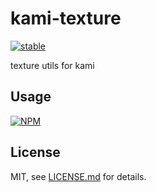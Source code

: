 # kami-texture

[![stable](http://badges.github.io/stability-badges/dist/stable.svg)](http://github.com/badges/stability-badges)

texture utils for kami

## Usage

[![NPM](https://nodei.co/npm/kami-texture.png)](https://nodei.co/npm/kami-texture/)

## License

MIT, see [LICENSE.md](http://github.com/mattdesl/kami-texture/blob/master/LICENSE.md) for details.
